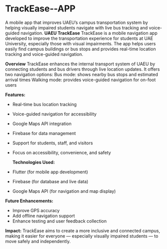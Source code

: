 # TrackEase--APP
A mobile app that improves UAEU’s campus transportation system by helping visually impaired students navigate with live bus tracking and voice-guided navigation.
**UAEU TrackEase**
TrackEase is a mobile navigation app developed to improve the transportation experience for students at UAE University, especially those with visual impairments. The app helps users easily find campus buildings or bus stops and provides real-time location tracking and voice-guided navigation.

**Overview**
TrackEase enhances the internal transport system of UAEU by connecting students and bus drivers through live location updates.
It offers two navigation options:
Bus mode: shows nearby bus stops and estimated arrival times
Walking mode: provides voice-guided navigation for on-foot users

**Features:**
* Real-time bus location tracking
* Voice-guided navigation for accessibility
* Google Maps API integration
* Firebase for data management
* Support for students, staff, and visitors
* Focus on accessibility, convenience, and safety

  **Technologies Used:**
* Flutter (for mobile app development)
* Firebase (for database and live data)
* Google Maps API (for navigation and map display)


**Future Enhancements:**
* Improve GPS accuracy
* Add offline navigation support
* Enhance testing and user feedback collection


**Impact:**
TrackEase aims to create a more inclusive and connected campus, making it easier for everyone — especially visually impaired students — to move safely and independently.

